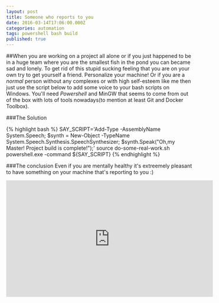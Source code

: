 ```yaml
---
layout: post
title: Someone who reports to you
date: 2016-03-14T17:06:00.000Z
categories: automation
tags: powershell bash build
published: true
---
```



##When
you are working on a project all alone or if you just happened to be in a huge team where you are the smallest fish in the pond you can became sad and lonely. To get rid of this stupid sucking feeling that you are on your own try to get yourself a friend. Personalize your machine! Or if you are a *normal* person without any complexes or with high self-esteem like me then just use the script below to add some voice to your bash scripts on Windows. You'll need *Powershell* and MinGW that seems to come from out of the box with lots of tools nowadays(to mention at least Git and Docker Toolbox).


###The Solution


{% highlight bash %}
SAY_SCRIPT='Add-Type -AssemblyName System.Speech; $synth = New-Object -TypeName System.Speech.Synthesis.SpeechSynthesizer; $synth.Speak("Oh,my Master! Project build is complete!");'
source do-some-real-work.sh
powershell.exe -command ${SAY_SCRIPT}
{% endhighlight %}


###The conclusion
Even if you are mentally healthy it's extreemely pleasant to have something on your machine that's reporting to you :)

<iframe width="560" height="315" src="https://www.youtube.com/embed/hkwcehPhOXw" frameborder="0" allowfullscreen></iframe>
